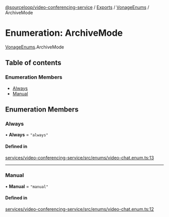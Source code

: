 [@sourceloop/video-conferencing-service](../README.md) / [Exports](../modules.md) / [VonageEnums](../modules/VonageEnums.md) / ArchiveMode

# Enumeration: ArchiveMode

[VonageEnums](../modules/VonageEnums.md).ArchiveMode

## Table of contents

### Enumeration Members

- [Always](VonageEnums.ArchiveMode.md#always)
- [Manual](VonageEnums.ArchiveMode.md#manual)

## Enumeration Members

### Always

• **Always** = ``"always"``

#### Defined in

[services/video-conferencing-service/src/enums/video-chat.enum.ts:13](https://github.com/sourcefuse/loopback4-microservice-catalog/blob/93a7f917/services/video-conferencing-service/src/enums/video-chat.enum.ts#L13)

___

### Manual

• **Manual** = ``"manual"``

#### Defined in

[services/video-conferencing-service/src/enums/video-chat.enum.ts:12](https://github.com/sourcefuse/loopback4-microservice-catalog/blob/93a7f917/services/video-conferencing-service/src/enums/video-chat.enum.ts#L12)
